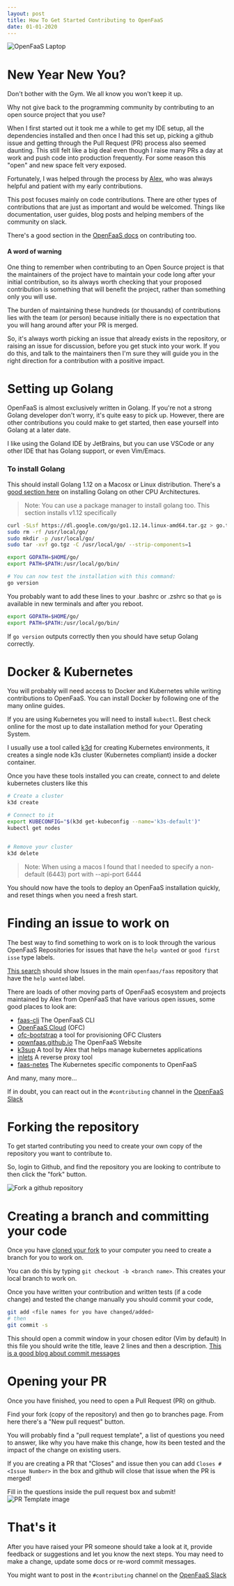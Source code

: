 ```yaml
---
layout: post
title: How To Get Started Contributing to OpenFaaS
date: 01-01-2020
---
```


![OpenFaaS Laptop](/images/of-contributing.jpg)

# New Year New You?
Don't bother with the Gym. We all know you won't keep it up. 

Why not give back to the programming community by contributing to an open source project that you use?

When I first started out it took me a while to get my IDE setup, all the dependencies installed and then once
I had this set up, picking a github issue and getting through the Pull Request (PR) process also seemed daunting. This 
still felt like a big deal even though I raise many PRs a day at work and push code into production frequently.
For some reason this "open" and new space felt very exposed.

Fortunately, I was helped through the process by [Alex](https://github.com/alexellis), who was always helpful and 
patient with my early contributions.

This post focuses mainly on code contributions. There are other types of contributions that are just as important and 
would be welcomed. Things like documentation, user guides, blog posts and helping members of the community on slack.

There's a good section in the [OpenFaaS docs](https://github.com/openfaas/faas/blob/master/CONTRIBUTING.md) on contributing too.

#### A word of warning

One thing to remember when contributing to an Open Source project is that the maintainers of the project have to
maintain your code long after your initial contribution, so its always worth checking that 
your proposed contribution is something that will benefit the project, rather than something only you will use.

The burden of maintaining these hundreds (or thousands) of contributions lies with the team (or person) because
initially there is no expectation that you will hang around after your PR is merged.

So, it's always worth picking an issue that already exists in the repository, or raising an issue for discussion, before
you get stuck into your work. If you do this, and talk to the maintainers then I'm sure they will guide you in the right
direction for a contribution with a positive impact.


# Setting up Golang

OpenFaaS is almost exclusively written in Golang. If you're not a strong Golang developer don't worry, it's quite easy to 
pick up. However, there are other contributions you could make to get started, then ease yourself into Golang at a later
date.

I like using the Goland IDE by JetBrains, but you can use VSCode or any other IDE that has Golang support, or even Vim/Emacs.

### To install Golang

This should install Golang 1.12 on a Macosx or Linux distribution. There's a [good section here](https://github.com/alexellis/faas-containerd#install-go-112-x86_64)
on installing Golang on other CPU Architectures. 

> Note: You can use a package manager to install golang too. This section installs v1.12 specifically

```sh
curl -SLsf https://dl.google.com/go/go1.12.14.linux-amd64.tar.gz > go.tgz
sudo rm -rf /usr/local/go/
sudo mkdir -p /usr/local/go/
sudo tar -xvf go.tgz -C /usr/local/go/ --strip-components=1

export GOPATH=$HOME/go/
export PATH=$PATH:/usr/local/go/bin/

# You can now test the installation with this command:
go version
```

You probably want to add these lines to your .bashrc or .zshrc so that `go` is available in new terminals and after you 
reboot.

```sh
export GOPATH=$HOME/go/
export PATH=$PATH:/usr/local/go/bin/
```

If `go version` outputs correctly then you should have setup Golang correctly.

# Docker & Kubernetes

You will probably will need access to Docker and Kubernetes while writing contributions to OpenFaaS. You can install 
Docker by following one of the many online guides. 

If you are using Kubernetes you will need to install `kubectl`. Best check online for the most up to date installation 
method for your Operating System.

I usually use a tool called [k3d](https://github.com/rancher/k3d) for creating Kubernetes environments, it creates a 
single node k3s cluster (Kubernetes compliant) inside a docker container. 

Once you have these tools installed you can create, connect to and delete kubernetes clusters like this

```sh
# Create a cluster
k3d create

# Connect to it
export KUBECONFIG="$(k3d get-kubeconfig --name='k3s-default')"
kubectl get nodes 


# Remove your cluster 
k3d delete
```

> Note: When using a macos I found that I needed to specify a non-default (6443) port with --api-port 6444 

You should now have the tools to deploy an OpenFaaS installation quickly, and reset things when you need a fresh start.

# Finding an issue to work on
The best way to find something to work on is to look through the various OpenFaaS Repositories for issues that have the 
`help wanted` or `good first isse` type labels. 

[This search](https://github.com/openfaas/faas/issues?q=is%3Aissue+is%3Aopen+label%3A%22help+wanted%22) should show 
Issues in the main `openfaas/faas` repository that have the `help wanted` label.

There are loads of other moving parts of OpenFaaS ecosystem and projects maintained by Alex from OpenFaaS that have 
various open issues, some good places to look are:

* [faas-cli](https://github.com/openfaas/faas-cli/issues?q=is%3Aissue+is%3Aopen+label%3A%22help+wanted%22) The OpenFaaS CLI
* [OpenFaaS Cloud](https://github.com/openfaas/openfaas-cloud/issues?q=is%3Aissue+is%3Aopen+label%3A%22help+wanted%22) (OFC) 
* [ofc-bootstrap]() a tool for provisioning OFC Clusters
* [opwnfaas.github.io](https://github.com/openfaas/openfaas.github.io/issues) The OpenFaaS Website
* [k3sup](https://github.com/alexellis/k3sup/issues) A tool by Alex that helps manage kubernetes applications
* [inlets](https://github.com/inlets/inlets) A reverse proxy tool
* [faas-netes](https://github.com/openfaas/faas-netes/issues) The Kubernetes specific components to OpenFaaS

And many, many more...

If in doubt, you can react out in the `#contributing` channel in the [OpenFaaS Slack](https://slack.openfaas.io)

# Forking the repository

To get started contributing you need to create your own copy of the repository you want to contribute to. 

So, login to Github, and find the repository you are looking to contribute to then click the "fork" button.

![Fork a github repository](/images/github-fork.png)

# Creating a branch and committing your code

Once you have [cloned your fork](https://help.github.com/en/github/getting-started-with-github/fork-a-repo) to your 
computer you need to create a branch for you to work on.

You can do this by typing `git checkout -b <branch name>`. This creates your local branch to work on.


Once you have written your contribution and written tests (if a code change) and tested the change manually you should 
commit your code, 
```sh 
git add <file names for you have changed/added>
# then 
git commit -s 
```

This should open a commit window in your chosen editor (Vim by default)
In this file you should write the title, leave 2 lines and then a description.
[This is a good blog about commit messages](https://chris.beams.io/posts/git-commit/)


# Opening your PR

Once you have finished, you need to open a Pull Request (PR) on github.

Find your fork (copy of the repository) and then go to branches page. From here there's a "New pull request" button.

You will probably find a "pull request template", a list of questions you need to answer, like why you have make this 
change, how its been tested and the impact of the change on existing users.

If you are creating a PR that "Closes" and issue then you can add `Closes #<Issue Number>` in the box and github will 
close that issue when the PR is merged!

Fill in the questions inside the pull request box and submit!
![PR Template image](/images/pr-template.png)

# That's it

After you have raised your PR someone should take a look at it, provide feedback or suggestions and let you know the 
next steps. You may need to make a change, update some docs or re-word commit messages.

You might want to post in the `#contributing` channel on the [OpenFaaS Slack](https://slack.openfaas.io)


